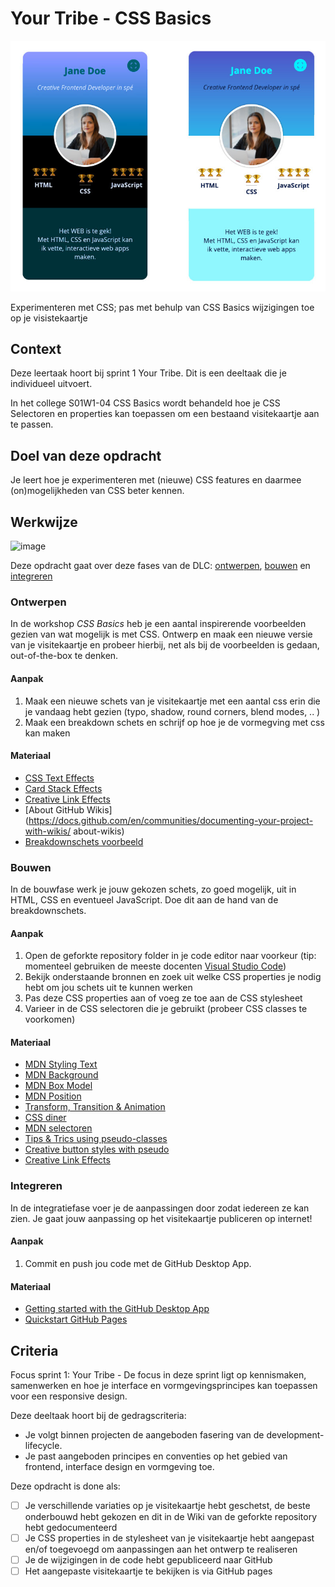 
# Your Tribe - CSS Basics

![Visitekaarte](visitekaartje.jpg)

Experimenteren met CSS; pas met behulp van CSS Basics wijzigingen toe op je visistekaartje

## Context

Deze leertaak hoort bij sprint 1 Your Tribe. Dit is een deeltaak die je individueel uitvoert.

In het college S01W1-04 CSS Basics wordt behandeld hoe je CSS Selectoren en properties kan toepassen om een bestaand visitekaartje aan te passen.

## Doel van deze opdracht

Je leert hoe je experimenteren met (nieuwe) CSS features en daarmee (on)mogelijkheden van CSS beter kennen.

## Werkwijze
<img width="1574" alt="image" src="https://user-images.githubusercontent.com/1061632/188453519-60f72e7d-5364-4fe5-af7e-f7ae1db338e6.png">


Deze opdracht gaat over deze fases van de DLC: [ontwerpen](#ontwerpen), [bouwen](#bouwen) en [integreren](#integreren) 

### Ontwerpen
In de workshop *CSS Basics* heb je een aantal inspirerende voorbeelden gezien van wat mogelijk is met CSS. Ontwerp en maak een nieuwe versie van je visitekaartje en probeer hierbij, net als bij de voorbeelden is gedaan, out-of-the-box te denken. 

#### Aanpak

1. Maak een nieuwe schets van je visitekaartje met een aantal css erin die je vandaag hebt gezien (typo, shadow, round corners, blend modes, .. )
2. Maak een breakdown schets en schrijf op hoe je de vormegving met css kan maken

#### Materiaal 

- [CSS Text Effects](https://freefrontend.com/css-text-effects/)
- [Card Stack Effects](https://tympanus.net/codrops/2015/10/28/effect-ideas-for-card-stacks/)
- [Creative Link Effects](https://tympanus.net/codrops/2013/08/06/creative-link-effects/)
- [About GitHub Wikis](https://docs.github.com/en/communities/documenting-your-project-with-wikis/
about-wikis)
- [Breakdownschets voorbeeld]() 

### Bouwen
In de bouwfase werk je jouw gekozen schets, zo goed mogelijk, uit in HTML, CSS en eventueel JavaScript. Doe dit aan de hand van de breakdownschets.

#### Aanpak
1. Open de geforkte repository folder in je code editor naar voorkeur (tip: momenteel gebruiken de meeste docenten [Visual Studio Code](https://code.visualstudio.com/))
2. Bekijk onderstaande bronnen en zoek uit welke CSS properties je nodig hebt om jou schets uit te kunnen werken
3. Pas deze CSS properties aan of voeg ze toe aan de CSS stylesheet
4. Varieer in de CSS selectoren die je gebruikt (probeer CSS classes te voorkomen)

#### Materiaal 

- [MDN Styling Text](https://developer.mozilla.org/en-US/docs/Learn/CSS/Styling_text/Fundamentals)
- [MDN Background](https://developer.mozilla.org/en-US/docs/Web/CSS/background)
- [MDN Box Model](https://developer.mozilla.org/en-US/docs/Web/CSS/CSS_Box_Model)
- [MDN Position](https://developer.mozilla.org/en-US/docs/Web/CSS/position)
- [Transform, Transition & Animation](https://dev.to/moreno8423/css-transforms-transitions-and-animations-2m7d)
- [CSS diner](https://flukeout.github.io/)
- [MDN selectoren](https://developer.mozilla.org/en-US/docs/Learn/CSS/Building_blocks/Selectors)
- [Tips & Trics using pseudo-classes](https://codeburst.io/css-tips-and-tricks-using-pseudo-class-fa83248bb6e0)
- [Creative button styles with pseudo](https://tympanus.net/Development/CreativeButtons/)
- [Creative Link Effects](https://tympanus.net/codrops/2013/08/06/creative-link-effects/)


### Integreren
In de integratiefase voer je de aanpassingen door zodat iedereen ze kan zien. Je gaat jouw aanpassing op het visitekaartje publiceren op internet! 

#### Aanpak

1. Commit en push jou code met de GitHub Desktop App.

#### Materiaal 

- [Getting started with the GitHub Desktop App](https://docs.github.com/en/desktop/installing-and-configuring-github-desktop/overview/getting-started-with-github-desktop)
- [Quickstart GitHub Pages](https://docs.github.com/en/pages/quickstart)

## Criteria

Focus sprint 1: Your Tribe - De focus in deze sprint ligt op kennismaken, samenwerken en hoe je interface en vormgevingsprincipes kan toepassen voor een responsive design.

Deze deeltaak hoort bij de gedragscriteria:

- Je volgt binnen projecten de aangeboden fasering van de development-lifecycle.
- Je past aangeboden principes en conventies op het gebied van frontend, interface design en vormgeving toe.

Deze opdracht is done als:

- [ ] Je verschillende variaties op je visitekaartje hebt geschetst, de beste onderbouwd hebt gekozen en dit in de Wiki van de geforkte repository hebt gedocumenteerd
- [ ] Je CSS properties in de stylesheet van je visitekaartje hebt aangepast en/of toegevoegd om aanpassingen aan het ontwerp te realiseren
- [ ] Je de wijzigingen in de code hebt gepubliceerd naar GitHub  
- [ ] Het aangepaste visitekaartje te bekijken is via GitHub pages 
